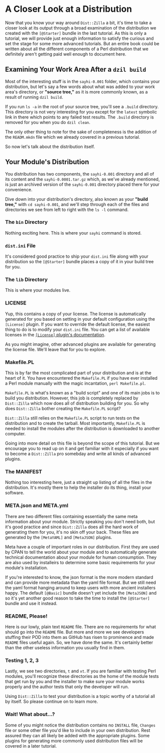 # A Closer Look at a Distribution

Now that you know your way around `Dist::Zilla` a bit, it's time to take a
closer look at its output through a broad examination of the distribution we
created with the `[@Starter]` bundle in the last tutorial. As this is only a
tutorial, we will provide just enough information to satisfy the curious and set
the stage for some more advanced tutorials. But an entire book could be written
about all the different components of a Perl distribution that we definitely
aren't getting paid well enough to document here.

## Examining Your Work Area After a `dzil build`

Most of the interesting stuff is in the `sayhi-0.001` folder, which contains
your distribution, but let's say a few words about what was added to your work
area's directory, or **"source tree,"** as it is more commonly known, as a
result of running `dzil build`.

If you run `ls -a` in the root of your source tree, you'll see a `.build`
directory. This directory is not very interesting for you except for the
`latest` symbolic link in there which points to any failed test results. The
`.build` directory is removed for you when you do `dzil clean`.

The only other thing to note for the sake of completeness is the addition of
the `READM.mkdn` file which we already covered in a previous tutorial.

So now let's talk about the distribution itself.

## Your Module's Distribution

You distribution has two components, the `sayhi-0.001` directory and all of its
content and the `sayhi-0.0001.tar.gz` which, as we've already mentioned, is
just an archived version of the `sayhi-0.001` directory placed there for your
convenience.

Dive down into your distribution's directory, also known as your **"build
tree,"** with `cd sayhi-0.001`, and we'll step through each of the files and
directories we see from left to right with the `ls -l` command.

### The `bin` Directory

Nothing exciting here. This is where your `sayhi` command is stored.

### `dist.ini` File

It's considered good practice to ship your `dist.ini` file along with your
distribution so the `[@Starter]` bundle places a copy of it in your build tree
for you.

### The `lib` Directory

This is where your modules live.

### LICENSE

Yup, this contains a copy of your license. The license is automatically
generated for you based on setting in your default configuration using the
`[License]` plugin. If you want to override the default license, the easiest
thing to do is to modify your `dist.ini` file. You can get a list of available
licenses in the [`[License]` plugin's
documentation](https://metacpan.org/pod/Software::License).

As you might imagine, other advanced plugins are available for generating the
license file. We'll leave that for you to explore.

### Makefile.PL

This is by far the most complicated part of your distribution and is at the
heart of it. You have encountered the `Makefile.PL` if you have ever installed a
Perl module manually with the magic incantation, `perl Makefile.pl`.

`Makefile.PL` is what's known as a "build script" and one of its main jobs is to
build you distribution. However, this job is completely replaced by
`Dist::Zilla` which now does all of distribution building for you. So why does
`Dist::Zilla` bother creating the `Makefile.PL` script?

`Dist::Zilla` still relies on the `Makefile.PL` script to run tests on the
distribution and to create the tarball. Most importantly, `Makefile.PL` is
needed to install the modules after the distribution is downloaded to another
computer.

Going into more detail on this file is beyond the scope of this tutorial.  But
we encourage you to read up on it and get familiar with it especially if you
want to become a `Dist::Zilla` pro somebday and write all kinds of advanced
plugins.

### The MANIFEST

Nothing too interesting here, just a straight up listing of all the files in the
distribution. It's mostly there to help the installer do its thing, install your
software.

### META.json and META.yml

There are two different files containing essentially the same meta information
about your module. Strictly speaking you don't need both, but it's good practice
and since `Dist::Zilla` does all the hard work of generating them for you, it's
no skin off your back. These files are generated by the `[MetaYAML]` and
`[MetaJSON]` plugins.

Meta have a couple of important roles in our distribution. First they are used
by CPAN to tell the world about your module and to automatically generate
technical documentation about your module for human consumption. They are also
used by installeirs to determine some basic requirements for your module's
installation.

If you're interested to know, the json format is the more modern standard and
can provide more metadata than the yaml file format. But we still need the yaml
format hanging around to keep users with more ancient installers happy. The
default `[@Basic]` bundle doesn't yet include the `[MetaJSON]` and so it's yet
another good reason to take the time to install the `[@Starter]` bundle and use
it instead.

### README, Please!

Here is our lowly, plain text `README` file. There are no requirements for what
should go into the `README` file. But more and more we see developers stuffing
their POD into them as GitHub has risen to prominence and made `README` files
useful again. So, we have done the same. It's certainly better than the other
useless information you usually find in them.

### Testing 1, 2, 3

Lastly, we see two directories, `t` and `xt`. If you are familiar with testing
Perl modules, you'll recognize these directories as the home of the module tests
that get run by you and the installer to make sure your module works properly
and the author tests that only the developer will run.

Using `Dist::Zilla` to test your distribution is a topic worthy of a tutorial
all by itself. So please continue on to learn more.

### Wait! What about...?

Some of you might notice the distribution contains no `INSTALL` file, `Changes`
file or some other file you'd like to include in your own distribution. Rest
assured they can all likely be added with the appropriate plugins. Some plugins
for generating more commonly used distribution files will be covered in a later
tutorial.
